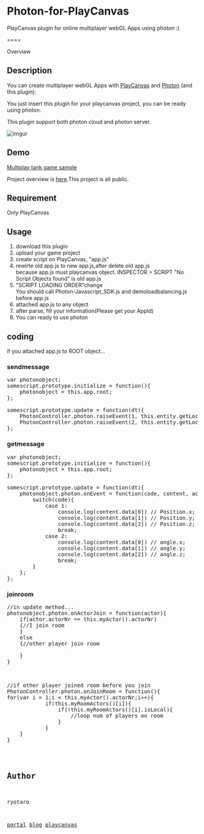 # Photon-for-PlayCanvas
PlayCanvas plugin for online multiplayer webGL Apps using photon :)

====

Overview

## Description
You can create multiplayer webGL Apps with [PlayCanvas](https://playcanvas.com) and [Photon](https://www.photonengine.com/en/Photon) (and this plugin);

You just insert this plugin for your playcanvas project, you can be ready using photon.

This plugin support both photon cloud and photon server.

![imgur](http://i.imgur.com/eAp1s4b.png,"demo")

## Demo
[Multiplay tank game sample](http://playcanvas.utautattaro.com/photon/)

Project overview is [here](https://playcanvas.com/project/433966/overview/photonstarterkit).This project is all public.

## Requirement
Only PlayCanvas

## Usage
<ol>
<li>download this plugin</li>
<li>upload your game project</li>
<li>create script on PlayCanvas, "app.js"</li>
<li>rewirte old app.js to new app.js,after delete old app.js</li>
because app.js must playcanvas object.
INSPECTOR > SCRIPT "No Script Objects found" is old app.js
<li>"SCRIPT LOADING ORDER"change</li>
You should call Photon-Javascript_SDK.js and demoloadbalancing.js before app.js
<li>attached app.js to any object</li>
<li>after parse, fill your information(Please get your AppId)</li>
<li>You can ready to use photon</li>
</ol>

## coding
if you attached app.js to ROOT object...
### sendmessage
<pre>
var photonobject;
somescript.prototype.initialize = function(){
    photonobject = this.app.root;
};

somescript.prototype.update = function(dt){
    PhotonController.photon.raiseEvent(1, this.entity.getLocalPosition()); // send position data on Eventcode 1
    PhotonController.photon.raiseEvent(2, this.entity.getLocalEulerAngles());// send angle data on Eventcode 2
};
</pre>

### getmessage
<pre>
var photonobject;
somescript.prototype.initialize = function(){
    photonobject = this.app.root;
};

somescript.prototype.update = function(dt){
    photonobject.photon.onEvent = function(code, content, actorNr){
        switch(code){
            case 1: 
                console.log(content.data[0]) // Position.x;
                console.log(content.data[1]) // Position.y;
                console.log(content.data[2]) // Position.z;
                break;
            case 2:
                console.log(content.data[0]) // angle.x;
                console.log(content.data[1]) // angle.y;
                console.log(content.data[2]) // angle.z;
                break;
        }
    };
};
</pre>

### joinroom
<pre>
//in update method...
photonobject.photon.onActorJoin = function(actor){
    if(actor.actorNr == this.myActor().actorNr)
    {//I join room
    }
    else
    {//other player join room

    }
}


<pre>
//if other player joined room before you join 
PhotonController.photon.onJoinRoom = function(){
for(var i = 1;i < this.myActor().actorNr;i++){
            if(this.myRoomActors()[i]){
                if(!this.myRoomActors()[i].isLocal){
                    //loop num of players on room
                }
            }
    }
}
</pre>

## Author

ryotaro

[portal](http://utautattaro.com)
[blog](http://blog.utautattaro.com)
[playcanvas](https://playcanvas.com/ryotaro)